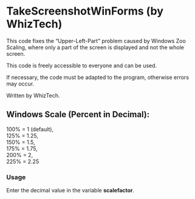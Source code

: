 # TakeScreenshotWinForms (by WhizTech)

This code fixes the “Upper-Left-Part” problem caused by Windows Zoo Scaling, where only a part of the screen is displayed and not the whole screen.

This code is freely accessible to everyone and can be used.

If necessary, the code must be adapted to the program, otherwise errors may occur.

Written by WhizTech.

## Windows Scale (Percent in Decimal):
100% = 1 (default),<br>
125% = 1.25,<br>
150% = 1.5,<br>
175% = 1.75,<br>
200% = 2,<br>
225% = 2.25
<br>
<h3>Usage</h3> Enter the decimal value in the variable <b>scalefactor</b>.
